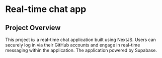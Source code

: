# Real-time chat app


## Project Overview

This project iы a real-time chat application built using NextJS. Users can securely log in via their GitHub accounts and engage in real-time messaging within the application. The application powered by Supabase.
